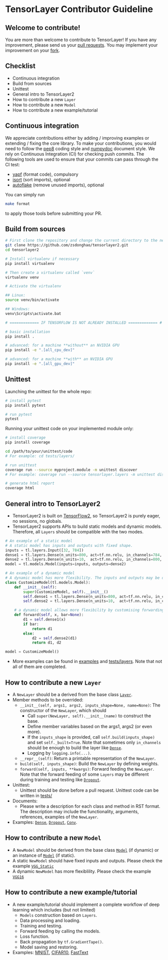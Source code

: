 # TensorLayer Contributor Guideline

## Welcome to contribute!
You are more than welcome to contribute to TensorLayer! If you have any improvement, please send us your [pull requests](https://help.github.com/en/articles/about-pull-requests). You may implement your improvement on your [fork](https://help.github.com/en/articles/working-with-forks).

## Checklist
* Continuous integration
* Build from sources
* Unittest
* General intro to TensorLayer2
* How to contribute a new `Layer`
* How to contribute a new `Model`
* How to contribute a new example/tutorial

## Continuous integration

We appreciate contributions
either by adding / improving examples or extending / fixing the core library.
To make your contributions, you would need to follow the [pep8](https://www.python.org/dev/peps/pep-0008/) coding style and [numpydoc](https://numpydoc.readthedocs.io/en/latest/) document style.
We rely on Continuous Integration (CI) for checking push commits.
The following tools are used to ensure that your commits can pass through the CI test:

* [yapf](https://github.com/google/yapf) (format code), compulsory
* [isort](https://github.com/timothycrosley/isort) (sort imports), optional
* [autoflake](https://github.com/myint/autoflake) (remove unused imports), optional

You can simply run

```bash
make format
```

to apply those tools before submitting your PR.

## Build from sources

```bash
# First clone the repository and change the current directory to the newly cloned repository
git clone https://github.com/zsdonghao/tensorlayer2.git
cd tensorlayer2

# Install virtualenv if necessary
pip install virtualenv

# Then create a virtualenv called `venv`
virtualenv venv

# Activate the virtualenv

## Linux:
source venv/bin/activate

## Windows:
venv\Scripts\activate.bat

# ============= IF TENSORFLOW IS NOT ALREADY INSTALLED ============= #

# basic installation
pip install .

# advanced: for a machine **without** an NVIDIA GPU
pip install -e ".[all_cpu_dev]"

# advanced: for a machine **with** an NVIDIA GPU
pip install -e ".[all_gpu_dev]"
```

## Unittest

Launching the unittest for the whole repo:

```bash
# install pytest
pip install pytest

# run pytest
pytest
```

Running your unittest code on your implemented module only:

```bash
# install coverage
pip install coverage

cd /path/to/your/unittest/code
# For example: cd tests/layers/

# run unittest
coverage run --source myproject.module -m unittest discover
# For example: coverage run --source tensorlayer.layers -m unittest discover

# generate html report
coverage html
```

## General intro to TensorLayer2
* TensorLayer2 is built on [TensorFlow2](https://www.tensorflow.org/alpha), so TensorLayer2 is purely eager, no sessions, no globals.
* TensorLayer2 supports APIs to build static models and dynamic models. Therefore, all `Layers` should be compatible with the two modes.
```python
# An example of a static model
# A static model has inputs and outputs with fixed shape.
inputs = tl.layers.Input([32, 784])
dense1 = tl.layers.Dense(n_units=800, act=tf.nn.relu, in_channels=784, name='dense1')(inputs)
dense2 = tl.layers.Dense(n_units=10,  act=tf.nn.relu, in_channels=800, name='dense2')(dense1)
model = tl.models.Model(inputs=inputs, outputs=dense2)

# An example of a dynamic model
# A dynamic model has more flexibility. The inputs and outputs may be different in different runs.
class CustomizeModel(tl.models.Model):
    def __init__(self):
        super(CustomizeModel, self).__init__()
        self.dense1 = tl.layers.Dense(n_units=800, act=tf.nn.relu, in_channels=784, name='dense1')
        self.dense2 = tl.layers.Dense(n_units=10,  act=tf.nn.relu, in_channels=800, name='dense2')

    # a dynamic model allows more flexibility by customising forwarding.
    def forward(self, x, bar=None):
        d1 = self.dense1(x)
        if bar:
            return d1
        else:
            d2 = self.dense2(d1)
            return d1, d2

model = CustomizeModel()
```
* More examples can be found in [examples](examples/) and [tests/layers](tests/layers/). Note that not all of them are completed.

## How to contribute a new `Layer`
* A `NewLayer` should be a derived from the base class [`Layer`](tensorlayer/layers/core.py).
* Member methods to be overrided:
  - `__init__(self, args1, args2, inputs_shape=None, name=None)`: The constructor of the `NewLayer`, which should
    - Call `super(NewLayer, self).__init__(name)` to construct the base.
    - Define member variables based on the args1, args2 (or even more).
    - If the `inputs_shape` is provided, call `self.build(inputs_shape)` and set `self._built=True`. Note that sometimes only `in_channels` should be enough to build the layer like [`Dense`](tensorlayer/layers/dense/base_dense.py).
    - Logging by `logging.info(...)`.
  - `__repr__(self)`: Return a printable representation of the `NewLayer`.
  - `build(self, inputs_shape)`: Build the `NewLayer` by defining weights.
  - `forward(self, inputs, **kwargs)`: Forward feeding the `NewLayer`. Note that the forward feeding of some `Layers` may be different during training and testing like [`Dropout`](tensorlayer/layers/dropout.py).
* Unittest:
  - Unittest should be done before a pull request. Unittest code can be written in [tests/](tests/)
* Documents:
  - Please write a description for each class and method in RST format. The description may include the functionality, arguments, references, examples of the `NewLayer`.
* Examples: [`Dense`](tensorlayer/layers/dense/base_dense.py), [`Dropout`](tensorlayer/layers/dropout.py), [`Conv`](tensorlayer/layers/convolution/simplified_conv.py).

## How to contribute a new `Model`
* A `NewModel` should be derived from the base class [`Model`](tensorlayer/models/core.py) (if dynamic) or an instance of [`Model`](tensorlayer/models/core.py) (if static).
* A static `NewModel` should have fixed inputs and outputs. Please check the example [`VGG_Static`](tensorlayer/models/vgg.py)
* A dynamic `NewModel` has more flexiblility. Please check the example [`VGG16`](tensorlayer/models/vgg16.py)

## How to contribute a new example/tutorial
* A new example/tutorial should implement a complete workflow of deep learning which includes (but not limited)
  - `Models` construction based on `Layers`.
  - Data processing and loading.
  - Training and testing.
  - Forward feeding by calling the models.
  - Loss function.
  - Back propagation by `tf.GradientTape()`.
  - Model saving and restoring.
* Examples: [MNIST](examples/basic_tutorials/tutorial_mnist_mlp_static.py), [CIFAR10](examples/basic_tutorials/tutorial_cifar10_cnn_static.py), [FastText](examples/text_classification/tutorial_imdb_fasttext.py)
